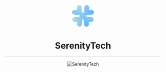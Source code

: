 <div align="center">

<img src="../logo/logo.svg" width="15%" height="15%" alt="LOGO SVG" />

<h1>SerenityTech</h1>

---

<img src="https://counter.seku.su/cmoe?name=SerenityTech" alt="SerenityTech" />
</div>
